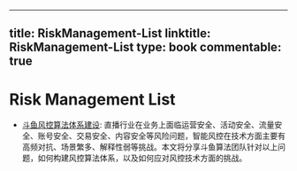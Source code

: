
---
title: RiskManagement-List
linktitle: RiskManagement-List
type: book
commentable: true
---

# Risk Management List

- [斗鱼风控算法体系建设](https://mp.weixin.qq.com/s/88I1v0gZ6wWRye_GV929kg): 直播行业在业务上面临运营安全、活动安全、流量安全、账号安全、交易安全、内容安全等风险问题，智能风控在技术方面主要有高频对抗、场景繁多、解释性弱等挑战。本文将分享斗鱼算法团队针对以上问题，如何构建风控算法体系，以及如何应对风控技术方面的挑战。
    